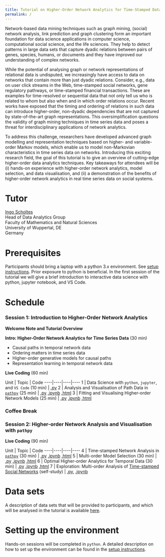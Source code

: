 ```yaml
---
title: Tutorial on Higher-Order Network Analytics for Time-Stamped Data on Social Interactionss
permalink: /
---
```


Network-based data mining techniques such as graph mining, (social) network analysis, link prediction and graph clustering form an important foundation for data science applications in computer science, computational social science, and the life sciences. They help to detect patterns in large data sets that capture dyadic relations between pairs of genes, species, humans, or documents and they have improved our understanding of complex networks.

While the potential of analysing graph or network representations of relational data is undisputed, we increasingly have access to data on networks that contain more than just dyadic relations. Consider, e.g., data on user click streams in the Web, time-stamped social networks, gene regulatory pathways, or time-stamped financial transactions. These are examples for time-resolved or sequential data that not only tell us who is related to whom but also when and in which order relations occur. Recent works have exposed that the timing and ordering of relations in such data can introduce higher-order, non-dyadic dependencies that are not captured by state-of-the-art graph representations. This oversimplification questions the validity of graph mining techniques in time series data and poses a threat for interdisciplinary applications of network analytics.


To address this challenge, researchers have developed advanced graph modelling and representation techniques based on higher- and variable-order Markov models, which enable us to model non-Markovian characteristics in time series data on networks. Introducing this exciting research field, the goal of this tutorial is to give an overview of cutting-edge higher-order data analytics techniques. Key takeaways for attendees will be (i) hands-on experience with higher-order network analytics, model selection, and data visualisation, and (ii) a demonstration of the benefits of higher-order network analytics in real time series data on social systems.

# Tutor

[Ingo Scholtes](http://www.ingoscholtes.net)  
Head of Data Analytics Group  
Faculty of Mathematics and Natural Sciences  
University of Wuppertal, DE  
Germany  

# Prerequisites

Participants should bring a laptop with a python 3.x environment. See [setup instructions](/eurocss2019-tutorial/setup). Prior exposure to python is beneficial. In the first session of the tutorial we will give a brief introduction to interactive data science with python, jupyter notebook, and VS Code.

# Schedule

### Session 1: Introduction to Higher-Order Network Analytics

**Welcome Note and Tutorial Overview**

**Intro: Higher-Order Network Analytics for Time Series Data** (30 min)
- Causal paths in temporal network data
- Ordering matters in time series data
- Higher-order generative models for causal paths
- Representation learning in temporal network data

**Live Coding** (60 min)

Unit | Topic | Code
----|----|----|----
1 | Data Science with `python`, `jupyter`, and `VS Code` (10 min) | [.py](https://github.com/IngoScholtes/eurocss2019-tutorial/blob/master/code/1_vscode_jupyter.py)
2 | Analysis and Visualisation of Path Data in [`pathpy`](http://www.pathpy.net) (25 min) | [.py](https://github.com/IngoScholtes/eurocss2019-tutorial/blob/master/code/2_pathpy.py) [.ipynb](https://github.com/IngoScholtes/eurocss2019-tutorial/blob/master/code/2_pathpy.ipynb) [.html](https://htmlpreview.github.io/?https://github.com/IngoScholtes/eurocss2019-tutorial/blob/master/docs/2_pathpy.html)
3 | Fitting and Visualising Higher-order Network Models (25 min) | [.py](https://github.com/IngoScholtes/eurocss2019-tutorial/blob/master/code/3_higher_order.py) [.ipynb](https://github.com/IngoScholtes/eurocss2019-tutorial/blob/master/code/3_higher_order.ipynb) [.html](https://htmlpreview.github.io/?https://github.com/IngoScholtes/eurocss2019-tutorial/blob/master/docs/3_higher_order.html)

### Coffee Break

### Session 2: Higher-order Network Analysis and Visualisation with `pathpy`

**Live Coding** (90 min)

Unit | Topic | Code
----|----|----|----
4 | Time-stamped Network Analysis in [`pathpy`](http://www.pathpy.net) (30 min) | [.py](https://github.com/IngoScholtes/eurocss2019-tutorial/blob/master/code/4_temporal_networks.py) [.ipynb](https://github.com/IngoScholtes/eurocss2019-tutorial/blob/master/code/4_temporal_networks.ipynb) [.html](https://htmlpreview.github.io/?https://github.com/IngoScholtes/eurocss2019-tutorial/blob/master/docs/4_temporal_networks.html)
5 | Multi-order Model Selection (30 min) | [.py](https://github.com/IngoScholtes/eurocss2019-tutorial/blob/master/code/5_multi_order.py) [.ipynb](https://github.com/IngoScholtes/eurocss2019-tutorial/blob/master/code/5_multi_order.ipynb) [.html](https://htmlpreview.github.io/?https://github.com/IngoScholtes/eurocss2019-tutorial/blob/master/docs/5_multi_order.html)
6 | Optimal Higher-order Analytics for Temporal Data (30 min) | [.py](https://github.com/IngoScholtes/eurocss2019-tutorial/blob/master/code/6_optimal_analysis.py) [.ipynb](https://github.com/IngoScholtes/eurocss2019-tutorial/blob/master/code/6_optimal_analysis.ipynb) [.html](https://htmlpreview.github.io/?https://github.com/IngoScholtes/eurocss2019-tutorial/blob/master/docs/6_optimal_analysis.html)
7 | Exploration: Multi-order Analysis of [Time-stamped Social Networks](https://github.com/IngoScholtes/eurocss2019-tutorial/tree/master/data) (self-study) | [.py](https://github.com/IngoScholtes/eurocss2019-tutorial/blob/master/code/7_exploration.py),  [.ipynb](https://github.com/IngoScholtes/eurocss2019-tutorial/blob/master/code/7_exploration.ipynb)

# Data sets

A description of data sets that will be provided to participants, and which will be analysed in the tutorial is available [here](https://github.com/IngoScholtes/eurocss2019-tutorial/tree/master/data).

# Setting up the environment

Hands-on sessions will be completed in `python`. A detailed description on how to set up the environment can be found in the [setup instructions](/eurocss2019-tutorial/setup).
